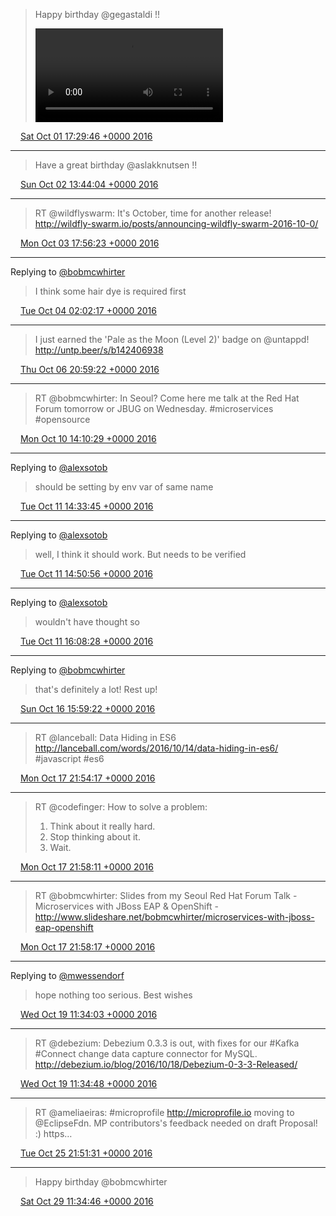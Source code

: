 > Happy birthday @gegastaldi !! 
> 
> <video controls><source src="/images/twitter/media/782271299569774592-Ctsvl6MXgAAHP5r.mp4">Your browser does not support the video tag.</video>

<img src="/images/twitter/media/tweet.ico" width="12" /> [Sat Oct 01 17:29:46 +0000 2016](https://twitter.com/kenfinnigan/status/782271299569774592)

----

> Have a great birthday @aslakknutsen !!

<img src="/images/twitter/media/tweet.ico" width="12" /> [Sun Oct 02 13:44:04 +0000 2016](https://twitter.com/kenfinnigan/status/782576890603249664)

----

> RT @wildflyswarm: It's October, time for another release! http://wildfly-swarm.io/posts/announcing-wildfly-swarm-2016-10-0/

<img src="/images/twitter/media/tweet.ico" width="12" /> [Mon Oct 03 17:56:23 +0000 2016](https://twitter.com/kenfinnigan/status/783002773793087488)

----

Replying to [@bobmcwhirter](https://twitter.com/bobmcwhirter/status/783117167520845824)

> I think some hair dye is required first

<img src="/images/twitter/media/tweet.ico" width="12" /> [Tue Oct 04 02:02:17 +0000 2016](https://twitter.com/kenfinnigan/status/783125056486576128)

----

> I just earned the 'Pale as the Moon (Level 2)' badge on @untappd! http://untp.beer/s/b142406938

<img src="/images/twitter/media/tweet.ico" width="12" /> [Thu Oct 06 20:59:22 +0000 2016](https://twitter.com/kenfinnigan/status/784135985923821572)

----

> RT @bobmcwhirter: In Seoul? Come here me talk at the Red Hat Forum tomorrow or JBUG on Wednesday. #microservices #opensource

<img src="/images/twitter/media/tweet.ico" width="12" /> [Mon Oct 10 14:10:29 +0000 2016](https://twitter.com/kenfinnigan/status/785482639989960705)

----

Replying to [@alexsotob](https://twitter.com/alexsotob/status/785849107776667649)

> should be setting by env var of same name

<img src="/images/twitter/media/tweet.ico" width="12" /> [Tue Oct 11 14:33:45 +0000 2016](https://twitter.com/kenfinnigan/status/785850884618158080)

----

Replying to [@alexsotob](https://twitter.com/alexsotob/status/785851255658807296)

> well, I think it should work. But needs to be verified

<img src="/images/twitter/media/tweet.ico" width="12" /> [Tue Oct 11 14:50:56 +0000 2016](https://twitter.com/kenfinnigan/status/785855208136011776)

----

Replying to [@alexsotob](https://twitter.com/alexsotob/status/785874022458355712)

> wouldn't have thought so

<img src="/images/twitter/media/tweet.ico" width="12" /> [Tue Oct 11 16:08:28 +0000 2016](https://twitter.com/kenfinnigan/status/785874720038215680)

----

Replying to [@bobmcwhirter](https://twitter.com/bobmcwhirter/status/787683406310170624)

> that's definitely a lot! Rest up!

<img src="/images/twitter/media/tweet.ico" width="12" /> [Sun Oct 16 15:59:22 +0000 2016](https://twitter.com/kenfinnigan/status/787684369179807744)

----

> RT @lanceball: Data Hiding in ES6 http://lanceball.com/words/2016/10/14/data-hiding-in-es6/ #javascript #es6

<img src="/images/twitter/media/tweet.ico" width="12" /> [Mon Oct 17 21:54:17 +0000 2016](https://twitter.com/kenfinnigan/status/788136072047755264)

----

> RT @codefinger: How to solve a problem:
> 1) Think about it really hard.
> 2) Stop thinking about it.
> 3) Wait.

<img src="/images/twitter/media/tweet.ico" width="12" /> [Mon Oct 17 21:58:11 +0000 2016](https://twitter.com/kenfinnigan/status/788137054991421440)

----

> RT @bobmcwhirter: Slides from my Seoul Red Hat Forum Talk - Microservices with JBoss EAP &amp; OpenShift - http://www.slideshare.net/bobmcwhirter/microservices-with-jboss-eap-openshift

<img src="/images/twitter/media/tweet.ico" width="12" /> [Mon Oct 17 21:58:17 +0000 2016](https://twitter.com/kenfinnigan/status/788137082304757760)

----

Replying to [@mwessendorf](https://twitter.com/mwessendorf/status/788622821060702208)

> hope nothing too serious. Best wishes

<img src="/images/twitter/media/tweet.ico" width="12" /> [Wed Oct 19 11:34:03 +0000 2016](https://twitter.com/kenfinnigan/status/788704763869298689)

----

> RT @debezium: Debezium 0.3.3 is out, with fixes for our #Kafka #Connect change data capture connector for MySQL. http://debezium.io/blog/2016/10/18/Debezium-0-3-3-Released/

<img src="/images/twitter/media/tweet.ico" width="12" /> [Wed Oct 19 11:34:48 +0000 2016](https://twitter.com/kenfinnigan/status/788704952860418048)

----

> RT @ameliaeiras: #microprofile http://microprofile.io moving to @EclipseFdn. MP contributors's feedback needed on draft Proposal! :) https…

<img src="/images/twitter/media/tweet.ico" width="12" /> [Tue Oct 25 21:51:31 +0000 2016](https://twitter.com/kenfinnigan/status/791034479070613505)

----

> Happy birthday @bobmcwhirter

<img src="/images/twitter/media/tweet.ico" width="12" /> [Sat Oct 29 11:34:46 +0000 2016](https://twitter.com/kenfinnigan/status/792328822934896640)